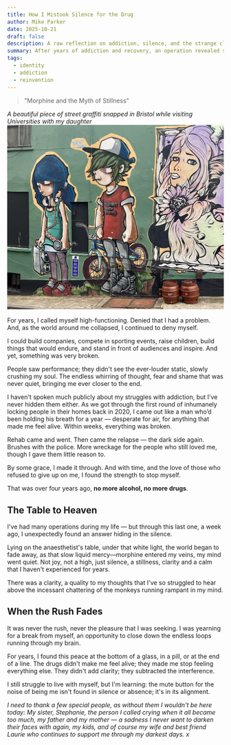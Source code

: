 ```yaml
---
title: How I Mistook Silence for the Drug
author: Mike Parker
date: 2025-10-21
draft: false
description: A raw reflection on addiction, silence, and the strange clarity found under anaesthetic. What morphine revealed wasn’t escape — it was the quiet I’d been chasing all along.
summary: After years of addiction and recovery, an operation revealed something I’d been searching for my whole life — the quiet beneath the noise. How I Mistook Silence for the Drug is a meditation on stillness, survival, and the alignment that follows chaos.
tags:
  - identity
  - addiction
  - reinvention
---
```


> "Morphine and the Myth of Stillness"

_A beautiful piece of street graffiti snapped in Bristol while visiting Universities with my daughter_
![Youthful, lost, carrying their own weight](IMG_3700.jpeg)


For years, I called myself high-functioning. Denied that I had a problem.  And, as the world around me collapsed, I continued to deny myself. 

I could build companies, compete in sporting events, raise children, build things that would endure, and stand in front of audiences and inspire. And yet, something was very broken. 

People saw performance; they didn't see the ever-louder static, slowly crushing my soul. The endless whirring of thought, fear and shame that was never quiet, bringing me ever closer to the end.

I haven't spoken much publicly about my struggles with addiction, but I've never hidden them either. As we got through the first round of inhumanely locking people in their homes back in 2020, I came out like a man who’d been holding his breath for a year — desperate for air, for anything that made me feel alive. Within weeks, everything was broken.

Rehab came and went. Then came the relapse — the dark side again. Brushes with the police. More wreckage for the people who still loved me, though I gave them little reason to.

By some grace, I made it through. And with time, and the love of those who refused to give up on me, I found the strength to stop myself.

That was over four years ago, **no more alcohol, no more drugs**.

## The Table to Heaven
I've had many operations during my life — but through this last one, a week ago, I unexpectedly found an answer hiding in the silence.

Lying on the anaesthetist's table, under that white light, the world began to fade away, as that slow liquid mercy—morphine entered my veins, my mind went quiet. Not joy, not a high, just silence, a stillness, clarity and a calm that I haven't experienced for years.

There was a clarity, a quality to my thoughts that I've so struggled to hear above the incessant chattering of the monkeys running rampant in my mind.

## When the Rush Fades
It was never the rush, never the pleasure that I was seeking. 
I was yearning for a break from myself, an opportunity to close down the endless loops running through my brain. 

For years, I found this peace at the bottom of a glass, in a pill, or at the end of a line. The drugs didn't make me feel alive; they made me stop feeling everything else. They didn't add clarity; they subtracted the interference.

I still struggle to live with myself, but I'm learning: the mute button for the noise of being me isn't found in silence or absence; it's in its alignment.

_I need to thank a few special people, as without them I wouldn't be here today: My sister, Stephanie, the person I called crying when it all became too much, my father and my mother — a sadness I never want to darken their faces with again, my kids, and of course my wife and best friend Laurie who continues to support me through my darkest days. x_
